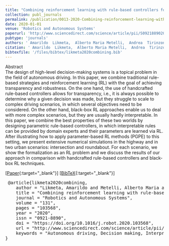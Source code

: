 ```yaml
---
title: "Combining reinforcement learning with rule-based controllers for transparent and general decision-making in autonomous driving"
collection: publ_journals
permalink: /publication/0013-2020-Combining-reinforcement-learning-with-rule-based-controllers-for-transparent-and-general-decision-making-in-autonomous-driving
date: 2020-01-01
venue: 'Robotics and Autonomous Systems'
paperurl: 'http://www.sciencedirect.com/science/article/pii/S0921889020304085'
pubtype: 'journals'
authors: ' Amarildo  Likmeta,  Alberto Maria Metelli,  Andrea  Tirinzoni,  Riccardo  Giol,  Marcello  Restelli, and  Danilo  Romano'
citation: ' Amarildo  Likmeta,  Alberto Maria Metelli,  Andrea  Tirinzoni,  Riccardo  Giol,  Marcello  Restelli, and  Danilo  Romano&quot;Combining reinforcement learning with rule-based controllers for transparent and general decision-making in autonomous driving.&quot; Robotics and Autonomous Systems, 2020.'
bibtexfile: '/files/bibtex/likmeta2020combining.bib'
---
```

Abstract
 <br> The design of high-level decision-making systems is a topical problem in the field of autonomous driving. In this paper, we combine traditional rule-based strategies and reinforcement learning (RL) with the goal of achieving transparency and robustness. On the one hand, the use of handcrafted rule-based controllers allows for transparency, i.e., it is always possible to determine why a given decision was made, but they struggle to scale to complex driving scenarios, in which several objectives need to be considered. On the other hand, black-box RL approaches enable us to deal with more complex scenarios, but they are usually hardly interpretable. In this paper, we combine the best properties of these two worlds by designing parametric rule-based controllers, in which interpretable rules can be provided by domain experts and their parameters are learned via RL. After illustrating how to apply parameter-based RL methods (PGPE) to this setting, we present extensive numerical simulations in the highway and in two urban scenarios: intersection and roundabout. For each scenario, we show the formalization as an RL problem and we discuss the results of our approach in comparison with handcrafted rule-based controllers and black-box RL techniques. <br> 

 [[Paper](http://www.sciencedirect.com/science/article/pii/S0921889020304085){:target="_blank"}] [[BibTeX](/files/bibtex/likmeta2020combining.bib){:target="_blank"}] 
<pre> @article{likmeta2020combining,
    author = "Likmeta, Amarildo and Metelli, Alberto Maria and Tirinzoni, Andrea and Giol, Riccardo and Restelli, Marcello and Romano, Danilo",
    title = "Combining reinforcement learning with rule-based controllers for transparent and general decision-making in autonomous driving",
    journal = "Robotics and Autonomous Systems",
    volume = "131",
    pages = "103568",
    year = "2020",
    issn = "0921-8890",
    doi = "https://doi.org/10.1016/j.robot.2020.103568",
    url = "http://www.sciencedirect.com/science/article/pii/S0921889020304085",
    keywords = "Autonomous driving, Decision making, Interpretability, Reinforcement learning, Parameter-based exploration"
} </pre>
